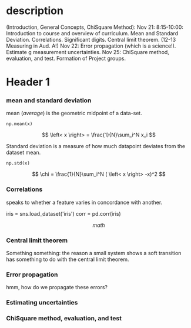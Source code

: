 

# description
(Introduction, General Concepts, ChiSquare Method):
Nov 21: 8:15-10:00: Introduction to course and overview of curriculum.
   Mean and Standard Deviation. Correlations. Significant digits. Central limit theorem. (12-13 Measuring in Aud. A!)
Nov 22: Error propagation (which is a science!). Estimate g measurement uncertainties.
Nov 25: ChiSquare method, evaluation, and test. Formation of Project groups.



# Header 1
 ### mean and standard deviation
 mean (*average*) is the geometric midpoint of a data-set. 

 ``np.mean(x)``

 $$
      \left< x \right> = \frac{1}{N}\sum_i^N x_i
 $$

 Standard deviation is a measure of how much datapoint deviates from the dataset mean.

 ``np.std(x)``


 $$
      \chi = \frac{1}{N}\sum_i^N ( \left< x \right> -x)^2
 $$

 ### Correlations
 speaks to whether a feature varies in concordance with another.

 iris = sns.load_dataset('iris')
 corr = pd.corr(iris)

 $$
      math
 $$

 ### Central limit theorem
 Something something: the reason a small system shows a soft transition has something to do with the central limit theorem.


 ### Error propagation
 hmm, how do we propagate these errors?



 ### Estimating uncertainties





 ###  ChiSquare method, evaluation, and test


